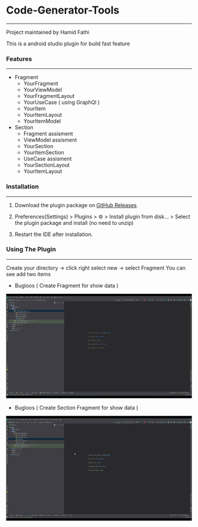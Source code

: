 # Code-Generator-Tools
-------------------------------------------

Project maintained by Hamid Fathi

This is a android studio plugin for build fast feature


### Features
-----------------------------
* Fragment
    - YourFragment
    - YourViewModel
    - YourFragmentLayout
    - YourUseCase ( using GraphQl )
    - YourItem
    - YourItemLayout
    - YourItemModel
* Section
    - Fragment assisment
    - ViewModel assisment
    - YourSection
    - YourItemSection
    - UseCase assisment
    - YourSectionLayout
    - YourItemLayout


### Installation
-------------------------------------------

1. Download the plugin package on [GitHub Releases](/releases).

2. Preferences(Settings) > Plugins > ⚙️ > Install plugin from disk... > Select the plugin package and install (no need to unzip)

3. Restart the IDE after installation.


### Using The Plugin
-------------------------------------------
Create your directory -> click right select new -> select Fragment 
You can see add two items
- Bugloos ( Create Fragment for show data )
<p align="center"><img src="/docs/Fragment.gif" alt="Fragment"></p>

- Bugloos ( Create Section Fragment for show data )
<p align="center"><img src="/docs/Section.gif" alt="Fragment"></p>
